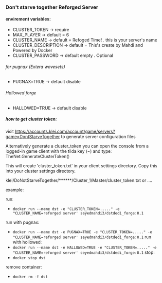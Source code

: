 ### Don't starve together Reforged Server

#### envirement variables:

- CLUSTER_TOKEN       -> require
- MAX_PLAYER          -> default = 6
- CLUSTER_NAME        -> default = Refoged Time! . this is your server's name
- CLUSTER_DESCRIPTION -> default = This's create by Mahdi and Powered by Docker
- CLUSTER_PASSWORD    -> default empty . Optional

###### for pugnax (Extera wavesets)
- PUGNAX=TRUE    -> default disable

###### Hallowed forge 
- HALLOWED=TRUE  -> default disable


##### how to get cluster token:

visit https://accounts.klei.com/account/game/servers?game=DontStarveTogether to generate server configuration files

Alternatively generate a cluster_token you can open the console from a logged-in game client with the tilda key (~) and type:
TheNet:GenerateClusterToken()

This will create 'cluster_token.txt' in your client settings directory. Copy this into your cluster settings directory.

klei/DoNotStarveTogether/******/Cluster_1/Master/cluster_token.txt or ....

example:

run:
- ```docker run --name dst -e "CLUSTER_TOKEN=....." -e "CLUSTER_NAME=reforged server' seyedmahdi3/dstdedi_forge:0.1```

run with pugnax:
- ```docker run --name dst -e PUGNAX=TRUE -e "CLUSTER_TOKEN=....." -e "CLUSTER_NAME=reforged server' seyedmahdi3/dstdedi_forge:0.1```
run with hollowed:
- ```docker run --name dst -e HALLOWED=TRUE -e "CLUSTER_TOKEN=....." -e "CLUSTER_NAME=reforged server' seyedmahdi3/dstdedi_forge:0.1```
stop:
- ```docker stop dst```

remove container:
- ```docker rm -f dst```
